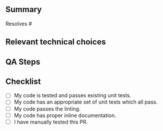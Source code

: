 ## Summary

<!-- Por favor, referencie a issue que esse PR se refere. -->
Resolves #

## Relevant technical choices

<!-- Descreva as decisões técnicas relevantes -->

## QA Steps

<!-- Passos para testar essa PR (de preferência por um não-desenvolver) -->

## Checklist

- [ ] My code is tested and passes existing unit tests.
- [ ] My code has an appropriate set of unit tests which all pass.
- [ ] My code passes the linting.
- [ ] My code has proper inline documentation.
- [ ] I have manually tested this PR.
